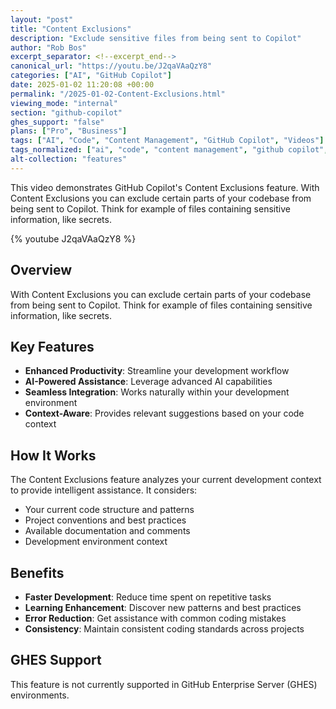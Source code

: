 ```yaml
---
layout: "post"
title: "Content Exclusions"
description: "Exclude sensitive files from being sent to Copilot"
author: "Rob Bos"
excerpt_separator: <!--excerpt_end-->
canonical_url: "https://youtu.be/J2qaVAaQzY8"
categories: ["AI", "GitHub Copilot"]
date: 2025-01-02 11:20:08 +00:00
permalink: "/2025-01-02-Content-Exclusions.html"
viewing_mode: "internal"
section: "github-copilot"
ghes_support: "false"
plans: ["Pro", "Business"]
tags: ["AI", "Code", "Content Management", "GitHub Copilot", "Videos"]
tags_normalized: ["ai", "code", "content management", "github copilot", "videos"]
alt-collection: "features"
---
```


This video demonstrates GitHub Copilot's Content Exclusions feature. With Content Exclusions you can exclude certain parts of your codebase from being sent to Copilot. Think for example of files containing sensitive information, like secrets.<!--excerpt_end-->

{% youtube J2qaVAaQzY8 %}

## Overview

With Content Exclusions you can exclude certain parts of your codebase from being sent to Copilot. Think for example of files containing sensitive information, like secrets.

## Key Features

- **Enhanced Productivity**: Streamline your development workflow
- **AI-Powered Assistance**: Leverage advanced AI capabilities
- **Seamless Integration**: Works naturally within your development environment
- **Context-Aware**: Provides relevant suggestions based on your code context

## How It Works

The Content Exclusions feature analyzes your current development context to provide intelligent assistance. It considers:

- Your current code structure and patterns
- Project conventions and best practices
- Available documentation and comments
- Development environment context

## Benefits

- **Faster Development**: Reduce time spent on repetitive tasks
- **Learning Enhancement**: Discover new patterns and best practices
- **Error Reduction**: Get assistance with common coding mistakes
- **Consistency**: Maintain consistent coding standards across projects

## GHES Support

This feature is not currently supported in GitHub Enterprise Server (GHES) environments.
